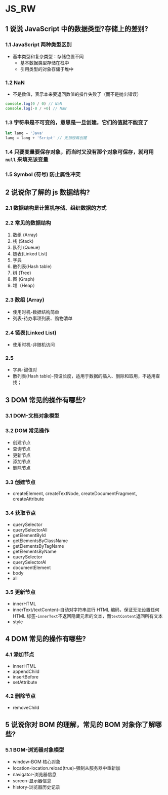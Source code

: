 # JS_RW

## 1 说说 JavaScript 中的数据类型?存储上的差别?

### 1.1 JavaScript 两种类型区别

- 基本类型和复杂类型：存储位置不同
  - 基本数据类型存储在栈中
  - 引用类型的对象存储于堆中

### 1.2 NaN

- 不是数值，表示本来要返回数值的操作失败了（而不是抛出错误）

```js
console.log(0 / 0) // NaN
console.log(-0 / +0) // NaN
```

### 1.3 字符串是不可变的，意思是一旦创建，它们的值就不能变了

```js
let lang = 'Java'
lang = lang + 'Script' // 先销毁再创建
```

### 1.4 只要变量要保存对象，而当时又没有那个对象可保存，就可用 `null` 来填充该变量

### 1.5 Symbol (符号) 防止属性冲突

## 2 说说你了解的 js 数据结构?

### 2.1 数据结构是计算机存储、组织数据的方式

### 2.2 常见的数据结构

1. 数组 (Array)
2. 栈 (Stack)
3. 队列 (Queue)
4. 链表(Linked List)
5. 字典
6. 散列表(Hash table)
7. 树 (Tree)
8. 图 (Graph)
9. 堆（Heap）

### 2.3 数组 (Array)

- 使用时机-数据结构简单
- 列表-待办事项列表、购物清单

### 2.4 链表(Linked List)

- 使用时机-非随机访问

### 2.5

- 字典-键值对
- 散列表(Hash table)-预设长度，适用于数据的插入、删除和取用，不适用查找；

## 3 DOM 常见的操作有哪些?

### 3.1 DOM-文档对象模型

### 3.2 DOM 常见操作

- 创建节点
- 查询节点
- 更新节点
- 添加节点
- 删除节点

### 3.3 创建节点

- createElement, createTextNode, createDocumentFragment, createAttribute

### 3.4 获取节点

- querySelector
- querySelectorAll
- getElementById
- getElementsByClassName
- getElementsByTagName
- getElementsByName
- querySelector
- querySelectorAl
- documentElement
- body
- all

### 3.5 更新节点

- innerHTML
- innerText/textContent-自动对字符串进行 HTML 编码，保证无法设置任何 HTML 标签-`innerText`不返回隐藏元素的文本，而`textContent`返回所有文本
- style

## 4 DOM 常见的操作有哪些?

### 4.1 添加节点

- innerHTML
- appendChild
- insertBefore
- setAttribute

### 4.2 删除节点

- removeChild

## 5 说说你对 BOM 的理解，常见的 BOM 对象你了解哪些?

### 5.1 BOM-浏览器对象模型

- window-BOM 核心对象
- location-location.reload(true)-强制从服务器中重新加
- navigator-浏览器信息
- screen-显示器信息
- history-浏览器历史记录
